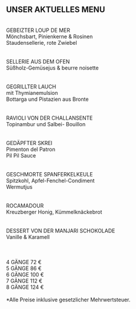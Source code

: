 ## UNSER AKTUELLES MENU  
<br>
GEBEIZTER LOUP DE MER<br>
Mönchsbart, Pinienkerne & Rosinen<br>
Staudensellerie, rote Zwiebel<br>
 <br>
<br>
SELLERIE AUS DEM OFEN <br>
Süßholz-Gemüsejus & beurre noisette<br>
<br>
 <br>
GEGRILLTER LAUCH<br>
mit Thymianemulsion <br>
Bottarga und Pistazien aus Bronte<br>
<br>
 <br>
RAVIOLI VON DER CHALLANSENTE <br>
Topinambur und Salbei- Bouillon<br>
 <br>
 <br>
GEDÄPFTER SKREI<br>
Pimenton del Patron<br>
Pil Pil Sauce<br>
 <br>
 <br>
GESCHMORTE SPANFERKELKEULE<br>
Spitzkohl, Apfel-Fenchel-Condiment <br>
Wermutjus<br>
 <br>
 <br>
ROCAMADOUR<br>
Kreuzberger Honig, Kümmelknäckebrot<br>
 <br>
 <br>
DESSERT VON DER MANJARI SCHOKOLADE<br>
Vanille & Karamell<br>
 <br>
<br>
<br>
4 GÄNGE 72 € <br>
5 GÄNGE 86 €  <br>
6 GÄNGE 100 € <br>
7 GÄNGE 112 € <br>
8 GÄNGE 124 €<br>

<br>
*Alle Preise inklusive gesetzlicher Mehrwertsteuer.
